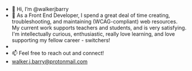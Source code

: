 - 👋 Hi, I’m @walkerjbarry
- 👀 As a Front End Developer, I spend a great deal of time creating, 
troubleshooting, and maintaining (WCAG-compliant) web resources.  
My current work supports teachers and students, and is very satisfying. 
I'm intellectually curious, enthusiastic, really love learning, and love supporting my fellow career - switchers! 
- 
- 📫 Feel free to reach out and connect! 
- walker.j.barry@protonmail.com

<!---
walkerjbarry/walkerjbarry is a ✨ special ✨ repository because its `README.md` (this file) appears on your GitHub profile.
You can click the Preview link to take a look at your changes.
--->

